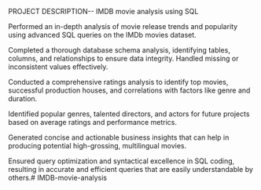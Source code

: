 
PROJECT DESCRIPTION-- IMDB movie analysis using SQL

Performed an in-depth analysis of movie release trends and popularity using advanced SQL queries on the IMDb movies dataset.

Completed a thorough database schema analysis, identifying tables, columns, and relationships to ensure data integrity. Handled missing or inconsistent values effectively.

Conducted a comprehensive ratings analysis to identify top movies, successful production houses, and correlations with factors like genre and duration.

Identified popular genres, talented directors, and actors for future projects based on average ratings and performance metrics.

Generated concise and actionable business insights that can help in producing potential high-grossing, multilingual movies.

Ensured query optimization and syntactical excellence in SQL coding, resulting in accurate and efficient queries that are easily understandable by others.# IMDB-movie-analysis

